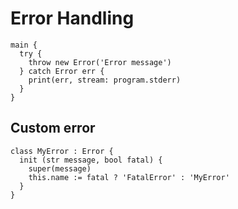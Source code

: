 # Error Handling
```the
main {
  try {
    throw new Error('Error message')
  } catch Error err {
    print(err, stream: program.stderr)
  }
}
```

## Custom error
```the
class MyError : Error {
  init (str message, bool fatal) {
    super(message)
    this.name := fatal ? 'FatalError' : 'MyError'
  }
}
```

